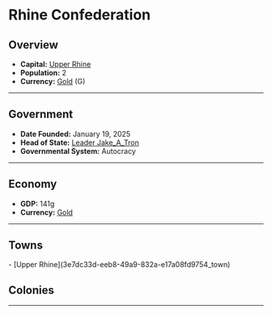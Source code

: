 <!--UNDEDITED FILE, remove this entire line if this file has been edited!-->
# <!--NAME-->Rhine Confederation<!--NAME-->

## Overview

- **Capital:** <!--CAPITAL_LINK-->[Upper Rhine](3e7dc33d-eeb8-49a9-832a-e17a08fd9754_town)<!--CAPITAL_LINK-->
- **Population:** <!--POPULATION-->2<!--POPULATION-->
- **Currency:** <!--CURRENCY_LINK-->[Gold](Gold_currency)<!--CURRENCY_LINK--> (<!--CURRENCY_ABV-->G<!--CURRENCY_ABV-->)

---

## Government

- **Date Founded:** <!--FOUNDED-->January 19, 2025<!--FOUNDED-->
- **Head of State:** <!--LEADER_TITLE_LINK-->[Leader Jake_A_Tron](Jake_A_Tron_user)<!--LEADER_TITLE_LINK-->
- **Governmental System:** <!--GOVERNMENT-->Autocracy<!--GOVERNMENT-->

---

## Economy

- **GDP:** <!--GDP-->141g<!--GDP-->
- **Currency:** <!--CURRENCY_LINK-->[Gold](Gold_currency)<!--CURRENCY_LINK-->

---

## Towns

<!--TOWNS-->- [Upper Rhine](3e7dc33d-eeb8-49a9-832a-e17a08fd9754_town)<!--TOWNS-->

## Colonies

<!--COLONIES--><!--COLONIES-->

---